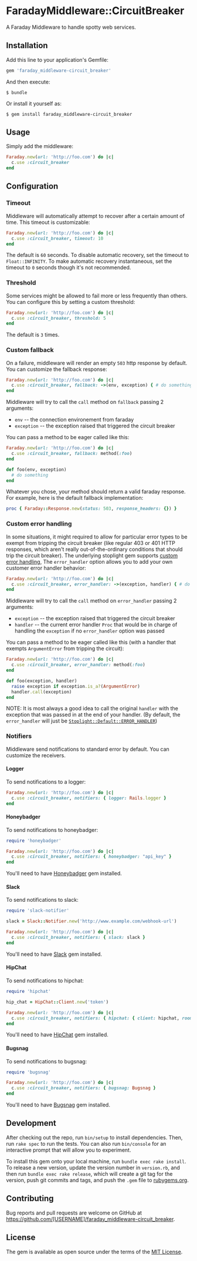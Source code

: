 # FaradayMiddleware::CircuitBreaker

A Faraday Middleware to handle spotty web services.

## Installation

Add this line to your application's Gemfile:

```ruby
gem 'faraday_middleware-circuit_breaker'
```

And then execute:

    $ bundle

Or install it yourself as:

    $ gem install faraday_middleware-circuit_breaker

## Usage

Simply add the middleware:

```ruby
Faraday.new(url: 'http://foo.com') do |c|
  c.use :circuit_breaker
end
```

## Configuration

### Timeout

Middleware will automatically attempt to recover after a certain amount of time. This timeout is customizable:

```ruby
Faraday.new(url: 'http://foo.com') do |c|
  c.use :circuit_breaker, timeout: 10
end
```

The default is `60` seconds. To disable automatic recovery, set the timeout to `Float::INFINITY`. To make automatic recovery
instantaneous, set the timeout to `0` seconds though it's not recommended.

### Threshold

Some services might be allowed to fail more or less frequently than others. You can configure this by setting a custom threshold:

```ruby
Faraday.new(url: 'http://foo.com') do |c|
  c.use :circuit_breaker, threshold: 5
end
```

The default is `3` times.

### Custom fallback

On a failure, middleware will render an empty `503` http response by default. You can customize the fallback response:

```ruby
Faraday.new(url: 'http://foo.com') do |c|
  c.use :circuit_breaker, fallback: ->(env, exception) { # do something }
end
```

Middleware will try to call the `call` method on `fallback` passing 2 arguments:

- `env` -- the connection environement from faraday
- `exception` -- the exception raised that triggered the circuit breaker

You can pass a method to be eager called like this:

```ruby
Faraday.new(url: 'http://foo.com') do |c|
  c.use :circuit_breaker, fallback: method(:foo)
end

def foo(env, exception)
  # do something
end
```

Whatever you chose, your method should return a valid faraday response. For example, here is the default fallback implementation:

```ruby
proc { Faraday::Response.new(status: 503, response_headers: {}) }
```

### Custom error handling

In some situations, it might required to allow for particular error types to be exempt from tripping the circuit breaker
(like regular 403 or 401 HTTP responses, which aren't really out-of-the-ordinary conditions that should trip the circuit breaker).
The underlying stoplight gem supports [custom error handling](https://github.com/orgsync/stoplight#custom-errors),
The `error_handler` option allows you to add your own customer error handler behavior: 

```ruby
Faraday.new(url: 'http://foo.com') do |c|
  c.use :circuit_breaker, error_handler: ->(exception, handler) { # do something }
end
```

Middleware will try to call the `call` method on `error_handler` passing 2 arguments:

- `exception` -- the exception raised that triggered the circuit breaker
- `handler` -- the current error handler `Proc` that would be in charge of handling the `exception` if no `error_handler` option was passed 

You can pass a method to be eager called like this (with a handler that exempts `ArgumentError` from tripping the circuit):

```ruby
Faraday.new(url: 'http://foo.com') do |c|
  c.use :circuit_breaker, error_handler: method(:foo)
end

def foo(exception, handler)
  raise exception if exception.is_a?(ArgumentError)
  handler.call(exception)
end
```

NOTE: It is most always a good idea to call the original `handler` with the exception that was passed in at the end of your
handler. (By default, the `error_handler` will just be [`Stoplight::Default::ERROR_HANDLER`](https://github.com/orgsync/stoplight/blob/master/lib/stoplight/default.rb#L9))

### Notifiers

Middleware send notifications to standard error by default. You can customize the receivers.

#### Logger

To send notifications to a logger:

```ruby
Faraday.new(url: 'http://foo.com') do |c|
  c.use :circuit_breaker, notifiers: { logger: Rails.logger }
end
```

#### Honeybadger

To send notifications to honeybadger:

```ruby
require 'honeybadger'

Faraday.new(url: 'http://foo.com') do |c|
  c.use :circuit_breaker, notifiers: { honeybadger: "api_key" }
end
```

You'll need to have [Honeybadger](https://rubygems.org/gems/honeybadger) gem installed.

#### Slack

To send notifications to slack:

```ruby
require 'slack-notifier'

slack = Slack::Notifier.new('http://www.example.com/webhook-url')

Faraday.new(url: 'http://foo.com') do |c|
  c.use :circuit_breaker, notifiers: { slack: slack }
end
```

You'll need to have [Slack](https://rubygems.org/gems/slack-notifier) gem installed.

#### HipChat

To send notifications to hipchat:

```ruby
require 'hipchat'

hip_chat = HipChat::Client.new('token')

Faraday.new(url: 'http://foo.com') do |c|
  c.use :circuit_breaker, notifiers: { hipchat: { client: hipchat, room: 'room' } }
end
```

You'll need to have [HipChat](https://rubygems.org/gems/hipchat) gem installed.

#### Bugsnag

To send notifications to bugsnag:

```ruby
require 'bugsnag'

Faraday.new(url: 'http://foo.com') do |c|
  c.use :circuit_breaker, notifiers: { bugsnag: Bugsnag }
end
```

You'll need to have [Bugsnag](https://rubygems.org/gems/bugsnag) gem installed.

## Development

After checking out the repo, run `bin/setup` to install dependencies. Then, run `rake spec` to run the tests. You can also run `bin/console` for an interactive prompt that will allow you to experiment.

To install this gem onto your local machine, run `bundle exec rake install`. To release a new version, update the version number in `version.rb`, and then run `bundle exec rake release`, which will create a git tag for the version, push git commits and tags, and push the `.gem` file to [rubygems.org](https://rubygems.org).

## Contributing

Bug reports and pull requests are welcome on GitHub at https://github.com/[USERNAME]/faraday_middleware-circuit_breaker.


## License

The gem is available as open source under the terms of the [MIT License](http://opensource.org/licenses/MIT).


